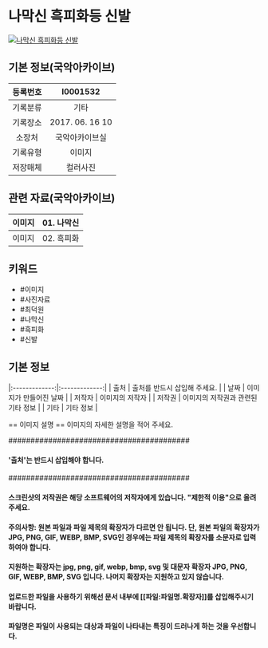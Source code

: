 
# 나막신 흑피화등 신발

[![나막신 흑피화등 신발](http://www.kfaf.or.kr/archive/image/2010_한국민속예술제_main.png)](//www.naver.com)



## 기본 정보(국악아카이브)  
| 등록번호  | I0001532 | 
|:-------------:|:-------------:|
| 기록분류 | 기타 | 
| 기록장소 | 2017. 06. 16 10 | 
| 소장처 |  국악아카이브실 | 
| 기록유형 |  이미지 | 
| 저장매체 |  컬러사진 | 

## 관련 자료(국악아카이브) 

| 이미지 |  01. 나막신 | 
|:-------------:|:-------------:|
| 이미지 |  02. 흑피화 | 
 
## 키워드 
- #이미지
- #사진자료
- #최덕원
- #나막신
- #흑피화
- #신발


## 기본 정보 

|:-------------:|:-------------:|
| 출처 |  출처를 반드시 삽입해 주세요. | 
| 날짜 |  이미지가 만들어진 날짜 | 
| 저작자 |  이미지의 저작자 | 
| 저작권 |  이미지의 저작권과 관련된 기타 정보 | 
| 기타 |  기타 정보 | 

== 이미지 설명 ==
이미지의 자세한 설명을 적어 주세요.



#########################################
#### '출처'는 반드시 삽입해야 합니다. ##
#########################################
#### 스크린샷의 저작권은 해당 소프트웨어의 저작자에게 있습니다. "제한적 이용"으로 올려주세요.
#### 주의사항: 원본 파일과 파일 제목의 확장자가 다르면 안 됩니다. 단, 원본 파일의 확장자가 JPG, PNG, GIF, WEBP, BMP, SVG인 경우에는 파일 제목의 확장자를 소문자로 입력하여야 합니다.
#### 지원하는 확장자는 jpg, png, gif, webp, bmp, svg 및 대문자 확장자 JPG, PNG, GIF, WEBP, BMP, SVG 입니다. 나머지 확장자는 지원하고 있지 않습니다.

#### 업로드한 파일을 사용하기 위해선 문서 내부에 [[파일:파일명.확장자]]를 삽입해주시기 바랍니다.

#### 파일명은 파일이 사용되는 대상과 파일이 나타내는 특징이 드러나게 하는 것을 우선합니다.
